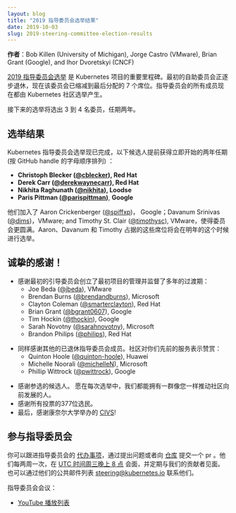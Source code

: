 ```yaml
---
layout: blog
title: "2019 指导委员会选举结果"
date: 2019-10-03
slug: 2019-steering-committee-election-results
---
```

<!--
---
layout: blog
title: "2019 Steering Committee Election Results"
date: 2019-10-03
slug: 2019-steering-committee-election-results
---
-->
<!--
**Authors**: Bob Killen (University of Michigan), Jorge Castro (VMware),
Brian Grant (Google), and Ihor Dvoretskyi (CNCF)
-->
**作者**：Bob Killen (University of Michigan), Jorge Castro (VMware),
Brian Grant (Google), and Ihor Dvoretskyi (CNCF)
<!--
The [2019 Steering Committee Election] is a landmark milestone for the
Kubernetes project. The initial bootstrap committee is graduating to emeritus
and the committee has now shrunk to its final allocation of seven seats. All
members of the Steering Committee are now fully elected by the Kubernetes
Community.
-->
[2019 指导委员会选举][2019 Steering Committee Election] 是 Kubernetes 项目的重要里程碑。最初的自助委员会正逐步退休，现在该委员会已缩减到最后分配的 7 个席位。指导委员会的所有成员现在都由 Kubernetes 社区选举产生。
<!--
Moving forward elections will elect either 3 or 4 people to the committee for
two-year terms.
-->
接下来的选举将选出 3 到 4 名委员，任期两年。
<!--
## **Results**

The Kubernetes Steering Committee Election is now complete and the following
candidates came ahead to secure two-year terms that start immediately
(in alphabetical order by GitHub handle):
-->
## 选举结果

Kubernetes 指导委员会选举现已完成，以下候选人提前获得立即开始的两年任期 (按 GitHub handle 的字母顺序排列) ：

* **Christoph Blecker ([@cblecker]), Red Hat**
* **Derek Carr ([@derekwaynecarr]), Red Hat**
* **Nikhita Raghunath ([@nikhita]), Loodse**
* **Paris Pittman ([@parispittman])**, **Google**
<!--
They join Aaron Crickenberger ([@spiffxp]), Google; Davanum Srinivas ([@dims]),
VMware; and Timothy St. Clair ([@timothysc]), VMware, to round out the committee.
The seats held by Aaron, Davanum, and Timothy will be up for election around
this time next year.
-->
他们加入了 Aaron Crickenberger ([@spiffxp])， Google；Davanum Srinivas ([@dims])，VMware; and Timothy St. Clair ([@timothysc]), VMware，使得委员会更圆满。Aaron、Davanum 和 Timothy 占据的这些席位将会在明年的这个时候进行选举。

<!--
## Big Thanks!

* Thanks to the initial bootstrap committee for establishing the initial
  project governance and overseeing a multi-year transition period:
-->
## 诚挚的感谢！

* 感谢最初的引导委员会创立了最初项目的管理并监督了多年的过渡期：
    * Joe Beda ([@jbeda]), VMware
    * Brendan Burns ([@brendandburns]), Microsoft
    * Clayton Coleman ([@smarterclayton]), Red Hat
    * Brian Grant ([@bgrant0607]), Google
    * Tim Hockin ([@thockin]), Google
    * Sarah Novotny ([@sarahnovotny]), Microsoft
    * Brandon Philips ([@philips]), Red Hat
<!--
* And also thanks to the other Emeritus Steering Committee Members. Your
  prior service is appreciated by the community:
-->
* 同样感谢其他的已退休指导委员会成员。社区对你们先前的服务表示赞赏：
    * Quinton Hoole ([@quinton-hoole]), Huawei
    * Michelle Noorali ([@michelleN]), Microsoft
    * Phillip Wittrock ([@pwittrock]), Google
<!--
* Thanks to the candidates that came forward to run for election. May we always
  have a strong set of people who want to push the community forward like yours
  in every election.
* Thanks to all 377 voters who cast a ballot.
* And last but not least…Thanks to Cornell University for hosting [CIVS]!
-->
* 感谢参选的候选人。 愿在每次选举中，我们都能拥有一群像您一样推动社区向前发展的人。
* 感谢所有投票的377位选民。
* 最后，感谢康奈尔大学举办的 [CIVS]!
<!--
## Get Involved with the Steering Committee

You can follow along with Steering Committee [backlog items] and weigh in by
filing an issue or creating a PR against their [repo]. They meet bi-weekly on
[Wednesdays at 8pm UTC] and regularly attend Meet Our Contributors.  They can
also be contacted at their public mailing list [steering@kubernetes.io].

Steering Committee Meetings:
-->
## 参与指导委员会

你可以跟进指导委员会的 [代办事项][backlog items]，通过提出问题或者向 [仓库][repo] 提交一个 pr 。他们每两周一次，在 [UTC 时间周三晚上 8 点][Wednesdays at 8pm UTC] 会面，并定期与我们的贡献者见面。也可以通过他们的公共邮件列表 [steering@kubernetes.io] 联系他们。

指导委员会会议：
<!--
* [YouTube Playlist]
-->
* [YouTube 播放列表][YouTube Playlist]

[2019 Steering Committee Election]: https://git.k8s.io/community/events/elections/2021

[@cblecker]: https://github.com/cblecker
[@derekwaynecarr]: https://github.com/derekwaynecarr
[@nikhita]: https://github.com/nikhita
[@parispittman]: https://github.com/parispittman
[@spiffxp]: https://github.com/spiffxp
[@dims]: https://github.com/dims
[@timothysc]: https://github.com/timothysc
[@jbeda]: https://github.com/jbeda
[@brendandburns]: https://github.com/brendandburns
[@smarterclayton]: https://github.com/smarterclayton
[@bgrant0607]: https://github.com/bgrant0607
[@thockin]: https://github.com/thockin
[@sarahnovotny]: https://github.com/sarahnovotny
[@philips]: https://github.com/philips
[@quinton-hoole]: https://github.com/quinton-hoole
[@michelleN]: https://github.com/michelleN
[@pwittrock]: https://github.com/pwittrock

[CIVS]: https://civs.cs.cornell.edu/
[backlog items]: https://github.com/kubernetes/steering/projects/1
[repo]: https://github.com/kubernetes/steering
[Wednesdays at 8pm UTC]: https://github.com/kubernetes/steering
[steering@kubernetes.io]: mailto:steering@kubernetes.io
[YouTube Playlist]: https://www.youtube.com/playlist?list=PL69nYSiGNLP1yP1B_nd9-drjoxp0Q14qM

